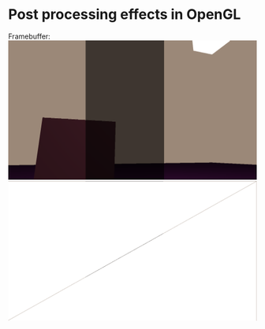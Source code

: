 # Post processing effects in OpenGL
Framebuffer:
![Image 1](images/Image_1.png) 
<br>
![Image 2](images/Image_2.png)
